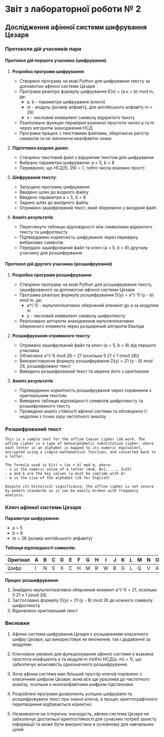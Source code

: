 # Звіт з лабораторної роботи № 2
## Дослідження афінної системи шифрування Цезаря

### Протоколи дій учасників пари

#### Протокол дій першого учасника (шифрування)

1. **Розробка програми шифрування**:
   - Створено програму на мові Python для шифрування тексту за допомогою афінної системи Цезаря
   - Програма реалізує формулу шифрування E(x) = (a·x + b) mod m, де:
     - a, b - параметри шифрування (ключі)
     - m - модуль (розмір алфавіту, для англійського алфавіту m = 26)
     - x - числовий еквівалент символу відкритого тексту
   - Реалізовано функцію перевірки взаємної простоти чисел a та m через алгоритм знаходження НСД
   - Програма працює з текстовими файлами, зберігаючи регістр символів та не змінюючи неалфавітні знаки

2. **Підготовка вхідних даних**:
   - Створено текстовий файл з відкритим текстом для шифрування
   - Вибрано параметри шифрування: a = 5, b = 8
   - Перевірено, що НСД(5, 26) = 1, тобто числа взаємно прості

3. **Шифрування тексту**:
   - Запущено програму шифрування
   - Введено шлях до вхідного файлу
   - Введено параметри a = 5, b = 8
   - Задано шлях до вихідного файлу
   - Отримано зашифрований текст, який збережено у вихідний файл

4. **Аналіз результатів**:
   - Переглянуто таблицю відповідності між символами відкритого тексту та шифротексту
   - Підтверджено коректність шифрування через перевірку вибіркових символів
   - Передано зашифрований файл та ключ (a = 5, b = 8) другому учаснику для розшифрування

#### Протокол дій другого учасника (розшифрування)

1. **Розробка програми розшифрування**:
   - Створено програму на мові Python для розшифрування тексту, зашифрованого за допомогою афінної системи Цезаря
   - Програма реалізує формулу розшифрування D(y) = a^(-1)·(y - b) mod m, де:
     - a^(-1) - мультиплікативно обернений елемент до a за модулем m
     - y - числовий еквівалент символу шифротексту
   - Реалізовано алгоритм знаходження мультиплікативно оберненого елемента через розширений алгоритм Евкліда

2. **Розшифрування отриманого тексту**:
   - Отримано зашифрований файл та ключ (a = 5, b = 8) від першого учасника
   - Обчислено a^(-1) mod 26 = 21 (оскільки 5·21 ≡ 1 (mod 26))
   - Використовуючи формулу розшифрування D(y) = 21·(y - 8) mod 26, розшифровано текст
   - Виведено розшифрований текст та звірено його з оригіналом

3. **Аналіз результатів**:
   - Підтверджено коректність розшифрування через порівняння з оригінальним текстом
   - Виведено таблицю відповідності символів шифротексту та розшифрованого тексту
   - Проведено аналіз стійкості афінної системи та обговорено її недоліки з точки зору частотного аналізу

### Розшифрований текст

```
This is a sample text for the affine Caesar cipher lab work. The affine cipher is a type of monoalphabetic substitution cipher, where each letter in an alphabet is mapped to its numeric equivalent, encrypted using a simple mathematical function, and converted back to a letter.

The formula used is E(x) = (ax + b) mod m, where:
- x is the numeric value of a letter (A=0, B=1, ..., Z=25)
- a and b are the key values (a must be coprime with m)
- m is the size of the alphabet (26 for English)

Despite its historical significance, the affine cipher is not secure by modern standards as it can be easily broken with frequency analysis.
```

### Ключ афінної системи Цезаря

**Параметри шифрування:**
- a = 5
- b = 8
- m = 26 (розмір англійського алфавіту)

**Таблиця відповідності символів:**

| Оригінал | A | B | C | D | E | F | G | H | I | J | K | L | M | N | O | P | Q | R | S | T | U | V | W | X | Y | Z |
|----------|---|---|---|---|---|---|---|---|---|---|---|---|---|---|---|---|---|---|---|---|---|---|---|---|---|---|
| Шифр     | I | N | S | X | C | H | M | R | W | B | G | L | Q | V | A | F | K | P | U | Z | E | J | O | T | Y | D |

**Процес розшифрування:**
1. Знайдено мультиплікативно обернений елемент a^(-1) = 21, оскільки 5·21 ≡ 1 (mod 26)
2. Застосовано формулу D(y) = 21·(y - 8) mod 26 до кожного символу шифротексту
3. Відновлено оригінальний текст

### Висновки

1. Афінна система шифрування Цезаря є розширенням класичного шифру Цезаря, що використовує як множення, так і додавання за модулем.

2. Ключовою умовою для функціонування афінної системи є взаємна простота коефіцієнта a та модуля m (тобто НСД(a, m) = 1), що забезпечує можливість однозначного розшифрування.

3. Хоча афінна система має більший простір ключів порівняно з класичним шифром Цезаря, вона все ще уразлива до частотного аналізу, оскільки є моноалфавітним шифром підстановки.

4. Розроблені програми дозволяють успішно шифрувати та розшифровувати текст при знанні ключа, а процес криптографічного перетворення відбувається коректно.

5. Незважаючи на історичну значущість, афінна система Цезаря не забезпечує достатньої криптостійкості для сучасних потреб захисту інформації та може бути використана в основному для навчальних цілей.